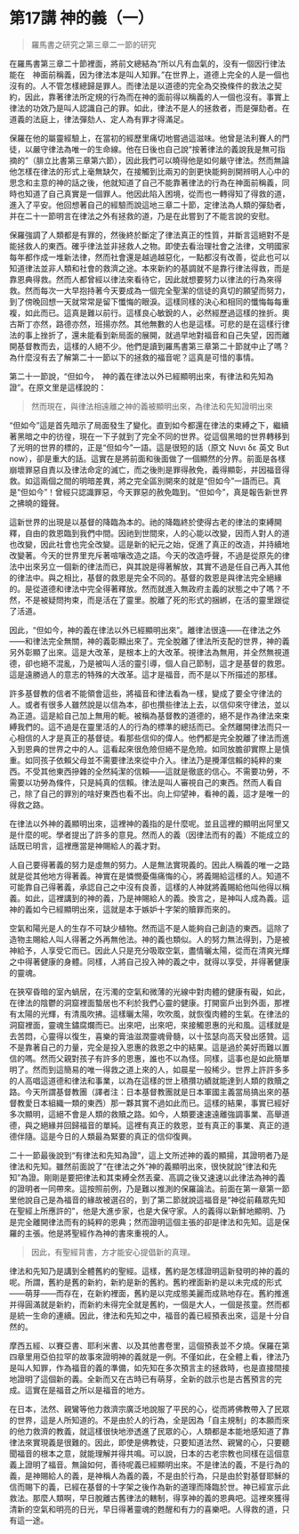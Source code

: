 # 第17講 神的義（一）

> 羅馬書之研究之第三章二一節的研究

在羅馬書第三章二十節裡面，將前文總結為“所以凡有血氣的，没有一個因行律法能在　神面前稱義，因为律法本是叫人知罪。”在世界上，道德上完全的人是一個也沒有的。人不管怎樣總歸是罪人。而律法是以道德的完全為交換條件的救法之契約，因此，靠著律法所定規的行為而在神的面前得以稱義的人一個也沒有。事實上律法的功效乃是叫人認識自己的罪。如此，律法不是人的拯救者，而是彈劾者。在道義的法庭上，律法彈劾人、定人為有罪才得滿足。

保羅在他的屬靈經驗上，在當初的經歷里痛切地嘗過這滋味。他曾是法利賽人的門徒，以嚴守律法為唯一的生命線。他在日後也自己說“按著律法的義說我是無可指摘的”（腓立比書第三章第六節），因此我們可以曉得他是如何嚴守律法。然而無論他怎樣在律法的形式上毫無缺欠，在接觸到比兩刃的劍更快能夠剖開辨明人心中的思念和主意的神的話之後，他就知道了自己不能靠著律法的行為在神面前稱義，同時也知道了自己真實是一個罪人。他因此陷入困境，從而也一轉得知了得救的道，進入了平安。他回想著自己的經驗而說這地三章二十節，定律法為人類的彈劾者，并在二十一節明言在律法之外有拯救的道，乃是在此嘗到了不能言說的安慰。

保羅強調了人類都是有罪的，然後終於斷定了律法真正的性質，并斷言這絕對不是能拯救人的東西。確乎律法並非拯救人之物。即使去看治理社會之法律，文明國家每年都作成一堆新法律，然而社會還是越過越惡化，一點都沒有改善，從此也可以知道律法並非人類和社會的救濟之途。本來新約的基調就不是靠行律法得救，而是靠恩典得救。然而人都曾經以律法來看待它，因此就想要努力以律法的行為來得救。然而每次一大早抱持著今天要成為一個完全聖潔的信徒的真切的願望而努力，到了傍晚回想一天就常常是留下懺悔的眼淚。這樣同樣的決心和相同的懺悔每每重複，如此而已。這真是難以前行。這樣良心敏銳的人，必然經歷過這樣的挫折。奧古斯丁亦然，路德亦然，班揚亦然。其他無數的人也是這樣。可悲的是在這樣行律法的事上挫折了，還未能看到新局面的展開，就過早地對福音和自己失望，因而離開基督教而去，這樣的人絕不少。他們是讀到羅馬書第三章第二十節就中止了嗎？為什麼沒有去了解第二十一節以下的拯救的福音呢？這真是可惜的事情。

第二十一節說，“但如今，　神的義在律法以外已經顯明出來，有律法和先知為證”。在原文里是這樣說的：

> 然而現在，與律法相遠離之神的義被顯明出來，為律法和先知證明出來

“但如今”這是首先暗示了局面發生了變化。直到如今都還在律法的束縛之下，繼續著黑暗之中的彷徨，現在一下子就到了完全不同的世界。從這個黑暗的世界轉移到了光明的世界的標的，正是“但如今”一語。這是很短的話（原文 Νυνι δε 英文 But now），卻是重大的話。這實在是將前面和後面做了一個顯然的分界。前面是各樣崩壞罪惡自責以及律法命定的滅亡，而之後則是罪得赦免，義得顯彰，并因福音得救。如這兩個之間的明暗差異，將之完全區別開來的就是“但如今”一語而已。真是“但如今”！曾經只認識罪惡，今天罪惡的赦免臨到。“但如今”，真是報告新世界之拂曉的鐘聲。

這新世界的出現是以基督的降臨為本的。祂的降臨終於使得古老的律法的束縛開釋，自由的救恩臨到我們中間。因祂到世間來，人的心能以改變，因而人對人的道也改變，因此社會也完全改變。這是新的紀元之始，促進了真正的改造，并持續地改變著。今天的世界里充斥著喧嚷改造之語。今天的改造呼聲，不過是從原先的律法中出來另立一個新的律法而已，與其說是得著解放，其實不過是任自己再入其他的律法中。與之相比，基督的救恩是完全不同的。基督的救恩是與律法完全絕緣的。是從道德和律法中完全得著釋放。然而就進入無政府主義的狀態之中了嗎？不然，不是被疑問拘束，而是活在了靈里。脫離了死的形式的捆綁，在活的靈里跟從了活道。

因此，“但如今，神的義在律法以外已經顯明出來”。離律法很遠——在律法之外——和律法完全無關，神的義彰顯出來了。完全脫離了律法所支配的世界，神的義另外彰顯了出來。這是大改革，是根本上的大改革。視律法為無用，并全然無視道德，卻也絕不混亂，乃是被叫人活的靈引導，個人自己節制，這才是基督的救恩。這是遠勝過人的意志的特殊的大改革。這才是福音，而不是以下所描述的那樣。

許多基督教的信者不能領會這些，將福音和律法看為一樣，變成了要全守律法的人。或者有很多人雖然說是以信為本，卻也攢些律法上去，以信仰來守律法，並以為正道。這是給自己加上無用的軛。被稱為基督教的道德的，絕不是作為律法來束縛我們的。這不過是在靈里活的人的行為的標準的總括而已。全然離開律法而只一心相信的人才是真正的基督徒。看那些信仰的偉人。他們都是完全脫離了律法而進入到恩典的世界之中的人。這看起來很危險但絕不是危險。如同放膽卻實際上是慎重。如同孩子依賴父母並不需要律法來從中介入。律法乃是攪渾信賴的純粹的東西。不受其他東西摻雜的全然純潔的信賴——這就是徹底的信心。不需要功勞，不需要以功勞為條件，只是純真的信賴。律法是叫人審視自己的東西。然而人看自己，除了自己的罪別的啥好東西也看不出。向上仰望神，看神的義，這才是唯一的得救之路。

在律法以外神的義顯明出來，這裡神的義指的是什麼呢。並且這裡的顯明出阿里又是什麼的呢。學者提出了許多的意見。然而人的義（因律法而有的義）不能成立的話既已明言，這裡應當是神賜給人的義才對。

人自己要得著義的努力是虛無的努力。人是無法實現義的。因此人稱義的唯一之路就是從其他地方得著義。神實在是憐憫憂傷痛悔的心，將義賜給這樣的人。知道不可能靠自己得著義，承認自己之中沒有良善，這樣的人神就將義賜給他叫他得以稱義。如此，這裡講到的神的義，乃是神賜給人的義。換言之，是神叫人成為義。這神的義如今已經顯明出來，這就是本于嫉妒十字架的贖罪而來的。

空氣和陽光是人的生存不可缺少植物。然而這不是人能夠自己創造的東西。這除了造物主賜給人叫人得著之外再無他法。神的義也類似。人的努力無法得到，乃是被神給予，人享受它而已。因此人只是充分吸取空氣，盡情曬太陽，從而在清爽光輝之中得著健康的身體。同樣，人將自己投入神的義之中，就得以享受，并得著健康的靈魂。

在狹窄昏暗的室內蝸居，在污濁的空氣和微薄的光線中對肉體的健康有礙，如此，在律法的陰鬱的洞窟裡面蟄居也不利於我們心靈的健康。打開窗戶出到外面，那裡有太陽的光輝，有清風吹拂。這樣曬太陽，吹吹風，就恢復肉體的生氣。在律法的洞窟裡面，靈魂生鏽腐爛而已。出來吧，出來吧，來接觸恩惠的光和風。這樣就是去苦悶，心靈得以復生，喜樂的膏油滋潤靈魂骨髓，以十弦瑟向高天發出感贊。這不是靠著自己的力量，完全是投入恩惠的救恩之中的結果。這是過於美好而難以置信的嗎。然而父親對孩子有許多的恩惠，誰也不以為怪。同樣，這事也是如此簡單明了。然而到這簡易的唯一得救之道上來的人，如晨星一般稀少。世界上許許多多的人高唱這道德和律法和事業，以為在這樣的世上積攢功績就能達到人類的救贖之路。今天所謂基督教團（譯者注：日本基督教團就是日本軍國主義當局搞出來的基督教愛日本組織一類的東西）那一夥其實不過如此而已。這樣的結果，事實已經好多次顯明，這絕不會是人類的救贖之路。如今，人類要速速遠離強調事業、高舉道德，與之絕緣并回歸福音的單純。這裡有真正的救恩，並有真正的事業、真正的道德伴隨。這是今日的人類最為緊要的真正的信仰復興。

二十一節最後說到“有律法和先知為證”，這上文所述神的義的顯揚，其證明者乃是律法和先知。雖然前面說了“在律法之外”神的義顯明出來，很快就說“律法和先知”為證。剛剛是要把律法和其束縛全然丟棄、高調之後又速速以此律法為神的義的證明者一同帶來。這按照前例，乃是難以推測的保羅論法。前面在第一章第一節里他說自己是為福音的緣故被選召的，到了第二節就說這福音是“神從前藉眾先知在聖經上所應許的”，他是大進步家，也是大保守家。人的義得以新鮮地顯明、乃是完全離開律法而有的純粹的恩典；然而證明這個主張的卻是律法和先知。這是保羅的主張。他是將聖經作為神的書來重視的人。

> 因此，有聖經背書，方才能安心提倡新的真理。

律法和先知乃是講到全體舊約的聖經。這樣，舊約是怎樣證明這新發明的神的義的呢。所謂，舊約是舊的新約，新約是新的舊約。舊約裡面新約是以未完成的形式——萌芽——而存在，在新約裡面，舊約是以完成態美麗而成熟地存在。舊約推進并得圓滿就是新約，而新約未得完全就是舊約，一個是大人，一個是孩童。然而都是統一生命的連續。因此，律法和先知之中，福音的義已經預表出來，這是十分自然的。

摩西五經、以賽亞書、耶利米書、以及其他書卷里，這個預表並不夕燒。保羅在第四章里用亞伯拉罕的故事來證明神的義就是一例。不僅如此，在全體上看，律法乃是叫人知罪，作為福音的義的準備，如先知在多次預言主的拯救時，也是直接間接地證明了這個新的義。全新而又在古時已有萌芽，全新的啟示也是古舊預言的完成。這實在是福音之所以是福音的地方。

在日本，法然、親鸞等他力救濟宗廣泛地說服了平民的心，從而將佛教帶入了民眾的世界，這是人所知道的。不是由於人的行為，全是因為「自主規制」的本願而來的他力救濟的教義，就這樣很快地滲透進了民眾的心，人類都是本能地感知道了靠律法來實現義是很難的。因此，即使是佛教徒，只要知道法然、親鸞的心，只要聽聞福音的根本之意，就能理解并得共鳴。可以說，日本的古老宗教也同樣在這個意義上證明了福音。無論如何，善待呢義已經顯明出來。不是律法的義，不是行為的義，是神賜給人的義，是神稱人為義的義，不是由於行為，只是由於對基督耶穌的信而賜下的義，已經在基督的十字架之後作為新的道理而降臨於世。神已經宣示此救法。那麼人類啊，早日脫離古舊律法的轄制，得享神的義的恩典吧。這裡來獲得清新的空氣和明亮的日光，早日得著靈魂的甦醒和有力的喜樂吧。人得救的道，只有這一途。